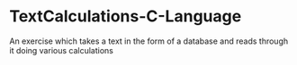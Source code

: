 # TextCalculations-C-Language
An exercise which takes a text in the form of a database and reads through it doing various calculations
